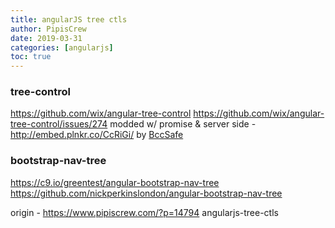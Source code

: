 ```yaml
---
title: angularJS tree ctls
author: PipisCrew
date: 2019-03-31
categories: [angularjs]
toc: true
---
```


### tree-control

https://github.com/wix/angular-tree-control
https://github.com/wix/angular-tree-control/issues/274
modded w/ promise & server side - http://embed.plnkr.co/CcRiGi/ by [BccSafe](https://toobwork.com/a/15383.html)

### bootstrap-nav-tree

https://c9.io/greentest/angular-bootstrap-nav-tree
https://github.com/nickperkinslondon/angular-bootstrap-nav-tree

origin - https://www.pipiscrew.com/?p=14794 angularjs-tree-ctls